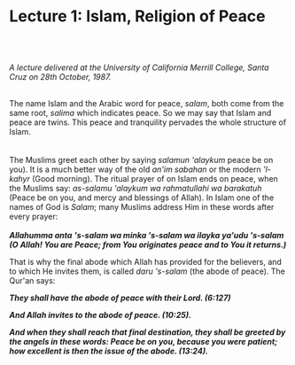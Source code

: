 Lecture 1: Islam, Religion of Peace
===================================

   
  

*A lecture delivered at the University of California Merrill College,
Santa Cruz on 28th October, 1987.*

   
 The name Islam and the Arabic word for peace, *salam*, both come from
the same root, *salima* which indicates peace. So we may say that Islam
and peace are twins. This peace and tranquility pervades the whole
structure of Islam.  
    
    
 The Muslims greet each other by saying *salamun 'alaykum* peace be on
you). It is a much better way of the old *an'im sabahan* or the modern
*'l-kahyr* (Good morning). The ritual prayer of on Islam ends on peace,
when the Muslims say: *as-salamu 'alaykum wa rahmatullahi wa barakatuh*
(Peace be on you, and mercy and blessings of Allah). In Islam one of the
names of God is *Salam*; many Muslims address Him in these words after
every prayer:  
    
***Allahumma anta*** ***'s-salam wa minka 's-salam wa ilayka ya'udu
's-salam (O Allah! You are Peace; from You originates peace and to You
it returns.)***

That is why the final abode which Allah has provided for the believers,
and to which He invites them, is called *daru 's-salam* (the abode of
peace). The Qur'an says:

***They shall have the abode of peace with their Lord. (6:127)***

***And Allah invites to the abode of peace. (10:25).***

***And when they shall reach that final destination, they shall be
greeted by the angels in these words: Peace be on you, because you were
patient; how excellent is then the issue of the abode. (13:24).***  
  



